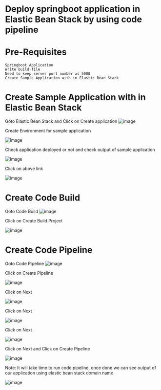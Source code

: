 # Deploy springboot application in Elastic Bean Stack by using code pipeline

# Pre-Requisites
    Springboot Application
    Write build file
    Need to keep server port number as 5000
    Create Sample Application with in Elastic Bean Stack
 # Create Sample Application with in Elastic Bean Stack
   Goto Elastic Bean Stack and Click on Create application
   ![image](https://user-images.githubusercontent.com/58024415/110230760-19581b00-7f39-11eb-8293-9495df1797b3.png)
   
   Create Environment for sample application
   
   ![image](https://user-images.githubusercontent.com/58024415/110230891-26c1d500-7f3a-11eb-877f-9b4ab72bcb14.png)

   Check application deployed or not and check output of sample application
   
   ![image](https://user-images.githubusercontent.com/58024415/110231287-caac8000-7f3c-11eb-94b9-3936f8243821.png)
   
   Click on above link
   
   ![image](https://user-images.githubusercontent.com/58024415/110231295-e9127b80-7f3c-11eb-999b-16780efe53eb.png)
# Create Code Build
  Goto Code Build
  ![image](https://user-images.githubusercontent.com/58024415/110230955-aa7bc180-7f3a-11eb-9877-61cda3283238.png)
  
  Click on Create Build Project
  
  ![image](https://user-images.githubusercontent.com/58024415/110231256-a355b300-7f3c-11eb-98cd-25f4ed904b2d.png)

# Create Code Pipeline
  Goto Code Pipeline
  ![image](https://user-images.githubusercontent.com/58024415/110231324-224aeb80-7f3d-11eb-9764-01f75a46f023.png)
  
  Click on Create Pipeline
  
  ![image](https://user-images.githubusercontent.com/58024415/110231373-75bd3980-7f3d-11eb-9325-b399a8685a08.png)

  Click on Next
  
  ![image](https://user-images.githubusercontent.com/58024415/110231447-c7fe5a80-7f3d-11eb-9bf4-bc76ba293bf9.png)

  Click on Next
  
  ![image](https://user-images.githubusercontent.com/58024415/110231504-1dd30280-7f3e-11eb-921f-4fea3ce49c33.png)

  Click on Next
  
  ![image](https://user-images.githubusercontent.com/58024415/110231527-3d6a2b00-7f3e-11eb-9dcc-7c7609598733.png)
  
  Click on Next and Click on Create Pipeline
  
  ![image](https://user-images.githubusercontent.com/58024415/110231557-6be80600-7f3e-11eb-9d2a-08c632d6f4b8.png)

Note: It will take time to run code pipeline, once done we can see output of our application using elastic bean stack domain name.

 ![image](https://user-images.githubusercontent.com/58024415/110231699-4c9da880-7f3f-11eb-9c40-a8410afe1f2a.png)
